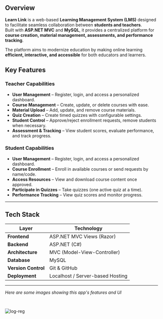 
## Overview

**Learn Link** is a web-based **Learning Management System (LMS)** designed to facilitate seamless collaboration between **students and teachers**.  
Built with **ASP.NET MVC** and **MySQL**, it provides a centralized platform for **course creation, material management, assessments, and performance tracking**.  

The platform aims to modernize education by making online learning **efficient, interactive, and accessible** for both educators and learners.

##  Key Features

### Teacher Capabilities
- **User Management** – Register, login, and access a personalized dashboard.
- **Course Management** – Create, update, or delete courses with ease.
- **Material Upload** – Add, update, and remove course materials.
- **Quiz Creation** – Create timed quizzes with configurable settings.
- **Student Control** – Approve/reject enrollment requests, remove students when necessary.
- **Assessment & Tracking** – View student scores, evaluate performance, and track progress.

###  Student Capabilities
- **User Management** – Register, login, and access a personalized dashboard.
- **Course Enrollment** – Enroll in available courses or send requests by name/code.
- **Access Resources** – View and download course content once approved.
- **Participate in Quizzes** – Take quizzes (one active quiz at a time).
- **Performance Tracking** – View quiz scores and monitor progress.

---

## Tech Stack

| Layer            | Technology |
|------------------|------------|
| **Frontend**     | ASP.NET MVC Views (Razor) |
| **Backend**      | ASP.NET (C#) |
| **Architecture** | MVC (Model-View-Controller) |
| **Database**     | MySQL |
| **Version Control** | Git & GitHub |
| **Deployment**   | Localhost / Server-based Hosting |

---



_Here are some images showing this app's features and UI_

<br/>

![log-reg](https://github.com/user-attachments/assets/5ce30ff0-85f4-43ce-89b9-9f2773a2de12)








